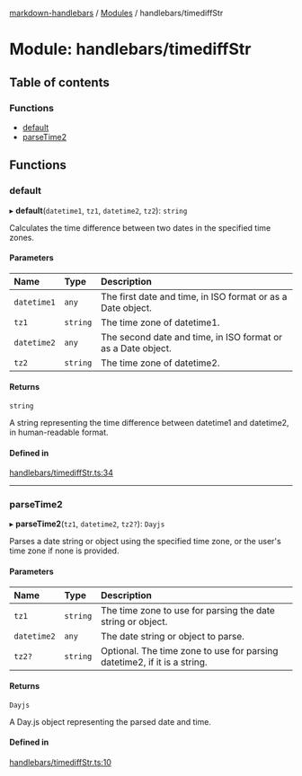 [markdown-handlebars](../README.md) / [Modules](../modules.md) / handlebars/timediffStr

# Module: handlebars/timediffStr

## Table of contents

### Functions

- [default](handlebars_timediffStr.md#default)
- [parseTime2](handlebars_timediffStr.md#parsetime2)

## Functions

### default

▸ **default**(`datetime1`, `tz1`, `datetime2`, `tz2`): `string`

Calculates the time difference between two dates in the specified time zones.

#### Parameters

| Name | Type | Description |
| :------ | :------ | :------ |
| `datetime1` | `any` | The first date and time, in ISO format or as a Date object. |
| `tz1` | `string` | The time zone of datetime1. |
| `datetime2` | `any` | The second date and time, in ISO format or as a Date object. |
| `tz2` | `string` | The time zone of datetime2. |

#### Returns

`string`

A string representing the time difference between datetime1 and datetime2, in human-readable format.

#### Defined in

[handlebars/timediffStr.ts:34](https://github.com/nationalparkservice/npmap5-plugins/blob/044451c/markdown-handlebars/src/handlebars/timediffStr.ts#L34)

___

### parseTime2

▸ **parseTime2**(`tz1`, `datetime2`, `tz2?`): `Dayjs`

Parses a date string or object using the specified time zone, or the user's time zone if none is provided.

#### Parameters

| Name | Type | Description |
| :------ | :------ | :------ |
| `tz1` | `string` | The time zone to use for parsing the date string or object. |
| `datetime2` | `any` | The date string or object to parse. |
| `tz2?` | `string` | Optional. The time zone to use for parsing datetime2, if it is a string. |

#### Returns

`Dayjs`

A Day.js object representing the parsed date and time.

#### Defined in

[handlebars/timediffStr.ts:10](https://github.com/nationalparkservice/npmap5-plugins/blob/044451c/markdown-handlebars/src/handlebars/timediffStr.ts#L10)
